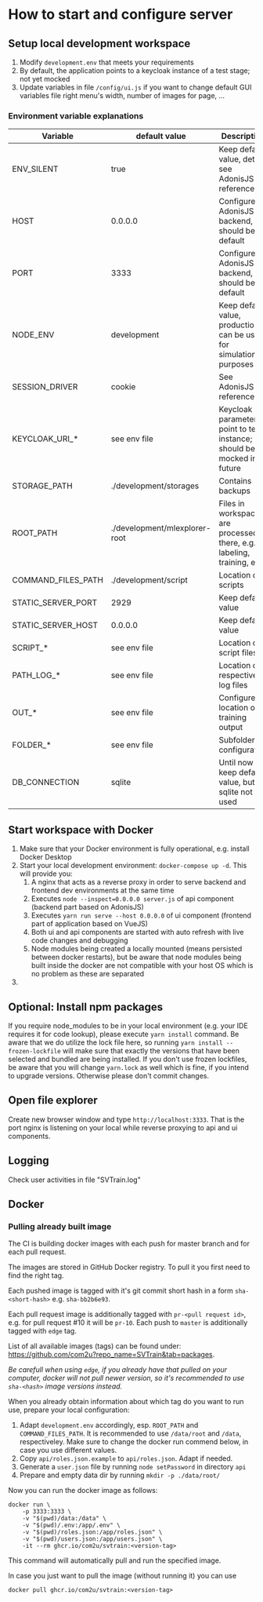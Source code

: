 # How to start and configure server

## Setup local development workspace

1. Modify `development.env` that meets your requirements
2. By default, the application points to a keycloak instance of a test stage; not yet mocked 
3. Update variables in file `/config/ui.js` if you want to change default GUI variables file right menu's width, number of images for page, ...

### Environment variable explanations
| Variable           | default value                 | Description                                                            |
|--------------------|-------------------------------|------------------------------------------------------------------------|
| ENV_SILENT         | true                          | Keep default value, details see AdonisJS reference                     |
| HOST               | 0.0.0.0                       | Configures AdonisJS api backend, should be default                     |
| PORT               | 3333                          | Configures AdonisJS api backend, should be default                     |
| NODE_ENV           | development                   | Keep default value, production can be used for simulation purposes     |
| SESSION_DRIVER     | cookie                        | See AdonisJS for reference                                             |
| KEYCLOAK_URI_*     | see env file                  | Keycloak parameters point to test instance; should be mocked in future |
| STORAGE_PATH       | ./development/storages        | Contains backups                                                       |
| ROOT_PATH          | ./development/mlexplorer-root | Files in workspaces are processed there, e.g. labeling, training, etc. |
| COMMAND_FILES_PATH | ./development/script          | Location of scripts                                                    |
| STATIC_SERVER_PORT | 2929                          | Keep default value                                                     |
| STATIC_SERVER_HOST | 0.0.0.0                       | Keep default value                                                     |
| SCRIPT_*           | see env file                  | Location of script files                                               |
| PATH_LOG_*         | see env file                  | Location of respective log files                                       |
| OUT_*              | see env file                  | Configure location of training output                                  |
| FOLDER_*           | see env file                  | Subfolder configuration                                                |
| DB_CONNECTION      | sqlite                        | Until now keep default value, but sqlite not yet used                  |

## Start workspace with Docker

1. Make sure that your Docker environment is fully operational, e.g. install Docker Desktop
2. Start your local development environment: `docker-compose up -d`. This will provide you:
   1. A nginx that acts as a reverse proxy in order to serve backend and frontend dev environments at the same time
   2. Executes `node --inspect=0.0.0.0 server.js` of api component (backend part based on AdonisJS)
   3. Executes `yarn run serve --host 0.0.0.0` of ui component (frontend part of application based on VueJS)
   4. Both ui and api components are started with auto refresh with live code changes and debugging
   5. Node modules being created a locally mounted (means persisted between docker restarts), but be aware that node modules being built inside the docker are not compatible with your host OS which is no problem as these are separated
3. 
## Optional: Install npm packages

If you require node_modules to be in your local environment (e.g. your IDE requires it for code lookup), please execute `yarn install` command.
Be aware that we do utilize the lock file here, so running `yarn install --frozen-lockfile` will make sure that exactly the versions that have been selected and bundled are being installed. If you don't use frozen lockfiles, be aware that you will change `yarn.lock` as well which is fine, if you intend to upgrade versions. Otherwise please don't commit changes.

## Open file explorer

Create new browser window and type `http://localhost:3333`. That is the port nginx is listening on your local while reverse proxying to api and ui components.

## Logging

Check user activities in file "SVTrain.log"

## Docker

### Pulling already built image

The CI is building docker images with each push for master branch and for each pull request.

The images are stored in GitHub Docker registry. To pull it you first need to find the right tag.

Each pushed image is tagged with it's git commit short hash in a form `sha-<short-hash>` e.g. `sha-bb2b6e93`.

Each pull request image is additionally tagged with `pr-<pull request id>`, e.g. for pull request #10 it will be `pr-10`.
Each push to `master` is additionally tagged with `edge` tag.

List of all available images (tags) can be found under: https://github.com/com2u?repo_name=SVTrain&tab=packages.

*Be carefull when using `edge`, if you already have that pulled on your computer, docker will not pull newer version, so it's recommended to use `sha-<hash>` image versions instead.*

When you already obtain information about which tag do you want to run use, prepare your local configuration:
1. Adapt `development.env` accordingly, esp. `ROOT_PATH` and `COMMAND_FILES_PATH`. It is recommended to use `/data/root` and `/data`, respectiveley. Make sure to change the docker run commend below, in case you use different values.
2. Copy `api/roles.json.example` to `api/roles.json`. Adapt if needed.
3. Generate a `user.json` file by running `node setPassword` in directory `api`
4. Prepare and empty data dir by running `mkdir -p ./data/root/`

Now you can run the docker image as follows:

```
docker run \
    -p 3333:3333 \
    -v "$(pwd)/data:/data" \
    -v "$(pwd)/.env:/app/.env" \
    -v "$(pwd)/roles.json:/app/roles.json" \
    -v "$(pwd)/users.json:/app/users.json" \
    -it --rm ghcr.io/com2u/svtrain:<version-tag>
```

This command will automatically pull and run the specified image.

In case you just want to pull the image (without running it) you can use
```
docker pull ghcr.io/com2u/svtrain:<version-tag>
```

